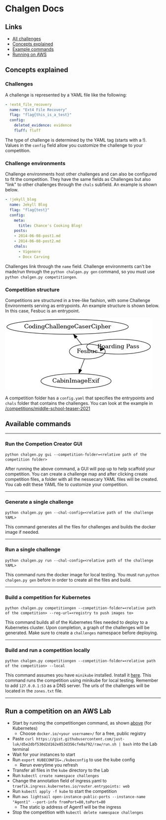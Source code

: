 Chalgen Docs
==============
## Links
  - [All challenges](chal_types/README.md)
  - [Concepts explained](README.md#concepts-explained)
  - [Example commands](README.md#available-commands)
  - [Running on AWS](README.md#run-a-competition-on-an-aws-lab)

## Concepts explained

### Challenges
A challenge is represented by a YAML file like the following:

```yaml
- !ext4_file_recovery
  name: "Ext4 File Recovery"
  flag: "flag{this_is_a_test}"
  config:
    deleted_evidence: evidence
    fluff: fluff
```

The type of challenge is determined by the YAML tag (starts with a !). Values in the `config` field allow you customize the challenge to your competition.

### Challenge environments
Challenge environments host other challenges and can also be configured to fit the competition. They have the same fields as Challenges but also "link" to other challenges through the `chals` subfield. An example is shown below.

```yaml
- !jekyll_blog
  name: Jekyll Blog
  flag: "flag{test}"
  config:
    meta:
      title: Chance's Cooking Blog!
    posts:
    - 2014-06-08-post1.md
    - 2014-06-08-post2.md
    chals:
      - Vigenere
      - Docx Carving
```

Challenges link through the `name` field. Challenge environments can't be made/run through the `python chalgen.py gen` command, so you must use `python chalgen.py competitiongen`. 

### Competition structure
Competitions are structured in a tree-like fashion, with some Challenge Environments serving as entrypoints. An example structure is shown below. In this case, Fesbuc is an entrypoint.

![image](../evidence_graph.png)

A competition folder has a `config.yaml` that specifies the entrypoints and `chals` folder that contains the challenges. You can look at the example in [/competitions/middle-school-teaser-2021](/competitions/middle-school-teaser-2021/)

## Available commands
***
### Run the Competion Creator GUI

```shell
python chalgen.py gui --competition-folder=<relative path of the competition folder>
```

After running the above command, a GUI will pop up to help scaffold your competition. You can create a challenge map and after clicking 
create competition files, a folder with all the nessecary YAML files will be created. You cab edit these YAML file to customize your competition.
***
### Generate a single challenge

```shell
python chalgen.py gen --chal-config=<relative path of the challenge YAML>
```

This command generates all the files for challenges and builds the docker image if needed.
***
### Run a single challenge

```shell
python chalgen.py run --chal-config=<relative path of the challenge YAML>
```

This command runs the docker image for local testing. You must run `python chalgen.py gen` before in order to create all the files and build.
***
### Build a competition for Kubernetes

```shell
python chalgen.py competitiongen --competition-folder=<relative path of the competition> --reg-url=<registry to push images to>
```

This command builds all of the Kubernetes files needed to deploy to a Kubernetes cluster. Upon completion, a graph of the challenges will be generated. Make sure to create a `challenges` namespace before deploying.
***
### Build and run a competition locally

```shell
python chalgen.py competitiongen --competition-folder=<relative path of the competition> --local
```

This command assumes you have `minikube` installed. Install it [here](https://minikube.sigs.k8s.io/docs/start/). This command runs the competition using minikube for local testing. Remember to add `127.0.0.1:53` as a DNS server. The urls of the challenges will be located in the `zones.txt` file.
***

## Run a competition on an AWS Lab

 - Start by running the competitiongen command, as shown [above](README.md#build-a-competition-for-kubernetes) (for Kubernetes)
    - Choose `docker.io/<your username>/` for a free, public registry
 - Paste `curl https://gist.githubusercontent.com/just-luk/d5e2dbf530d2d162e853d356cfe0a792/raw/run.sh | bash` into the Lab terminal
 - Wait for your instances to start
 - Run `export KUBECONFIG=./kubeconfig` to use the kube config
    - Rerun everytime you refresh
 - Transfer all files in the `kube` directory to the Lab
 - Run `kubectl create namespace challenges`
 - Change the annotation field of ingress.yaml to `traefik.ingress.kubernetes.io/router.entrypoints: web`
 - Run `kubectl apply -f kube` to start the competition
 - Run `aws lightsail open-instance-public-ports --instance-name "Agent1" --port-info fromPort=80,toPort=80`
    - The static ip address of Agent1 will be the ingress
 - Stop the competition with `kubectl delete namespace challenges`

